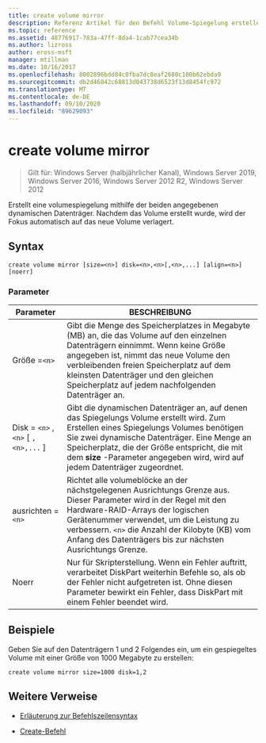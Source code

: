 ```yaml
---
title: create volume mirror
description: Referenz Artikel für den Befehl Volume-Spiegelung erstellen, mit dem eine volumespiegelung mithilfe der beiden angegebenen dynamischen Datenträger erstellt wird.
ms.topic: reference
ms.assetid: 48776917-783a-47ff-8da4-1cab77cea34b
ms.author: lizross
author: eross-msft
manager: mtillman
ms.date: 10/16/2017
ms.openlocfilehash: 8002896bdd84c0fba7dc8eaf2680c100b62ebda9
ms.sourcegitcommit: db2d46842c68813d043738d6523f13d8454fc972
ms.translationtype: MT
ms.contentlocale: de-DE
ms.lasthandoff: 09/10/2020
ms.locfileid: "89629093"
---
```

# <a name="create-volume-mirror"></a>create volume mirror

> Gilt für: Windows Server (halbjährlicher Kanal), Windows Server 2019, Windows Server 2016, Windows Server 2012 R2, Windows Server 2012

Erstellt eine volumespiegelung mithilfe der beiden angegebenen dynamischen Datenträger. Nachdem das Volume erstellt wurde, wird der Fokus automatisch auf das neue Volume verlagert.

## <a name="syntax"></a>Syntax

```
create volume mirror [size=<n>] disk=<n>,<n>[,<n>,...] [align=<n>] [noerr]
```

### <a name="parameters"></a>Parameter

| Parameter | BESCHREIBUNG |
| --------- | ----------- |
| Größe =`<n>` | Gibt die Menge des Speicherplatzes in Megabyte (MB) an, die das Volume auf den einzelnen Datenträgern einnimmt. Wenn keine Größe angegeben ist, nimmt das neue Volume den verbleibenden freien Speicherplatz auf dem kleinsten Datenträger und den gleichen Speicherplatz auf jedem nachfolgenden Datenträger an. |
| Disk = `<n>` , `<n>` [ `,<n>,...` ] | Gibt die dynamischen Datenträger an, auf denen das Spiegelungs Volume erstellt wird. Zum Erstellen eines Spiegelungs Volumes benötigen Sie zwei dynamische Datenträger. Eine Menge an Speicherplatz, die der Größe entspricht, die mit dem **size** -Parameter angegeben wird, wird auf jedem Datenträger zugeordnet. |
| ausrichten =`<n>` | Richtet alle volumeblöcke an der nächstgelegenen Ausrichtungs Grenze aus. Dieser Parameter wird in der Regel mit den Hardware-RAID-Arrays der logischen Gerätenummer verwendet, um die Leistung zu verbessern. `<n>` die Anzahl der Kilobyte (KB) vom Anfang des Datenträgers bis zur nächsten Ausrichtungs Grenze. |
| Noerr | Nur für Skripterstellung. Wenn ein Fehler auftritt, verarbeitet DiskPart weiterhin Befehle so, als ob der Fehler nicht aufgetreten ist. Ohne diesen Parameter bewirkt ein Fehler, dass DiskPart mit einem Fehler beendet wird. |

## <a name="examples"></a>Beispiele

Geben Sie auf den Datenträgern 1 und 2 Folgendes ein, um ein gespiegeltes Volume mit einer Größe von 1000 Megabyte zu erstellen:

```
create volume mirror size=1000 disk=1,2
```

## <a name="additional-references"></a>Weitere Verweise

- [Erläuterung zur Befehlszeilensyntax](command-line-syntax-key.md)

- [Create-Befehl](create.md)
